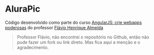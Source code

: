 # AluraPic
Código desenvolvido como parte do curso [AngularJS: crie webapps poderosas](https://cursos.alura.com.br/course/angularjs-mvc) do professor [Flávio Henrique Almeida](https://github.com/flaviohenriquealmeida)

> Professor Flávio, não encontrei o repositório no Github, então não pude fazer um fork ou link direto. 
Mas fica aqui a menção e o agradecimento.

